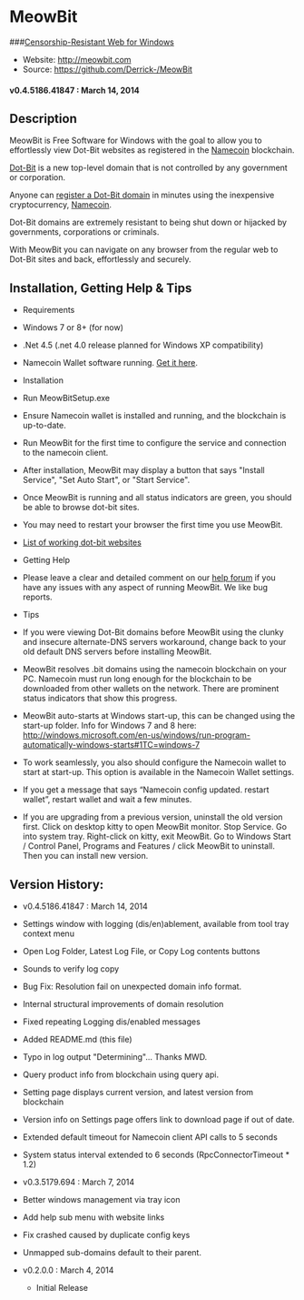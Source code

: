 ﻿MeowBit
=======
###[Censorship-Resistant Web for Windows](http://meowbit.com/press-release/)
* Website: http://meowbit.com
* Source: https://github.com/Derrick-/MeowBit

#### v0.4.5186.41847 : March 14, 2014

## Description
MeowBit is Free Software for Windows with the goal to allow you to effortlessly view Dot-Bit websites as registered in the [Namecoin](http://namecoin.info) blockchain.

[Dot-Bit](http://meowbit.com/what-is-dot-bit/) is a new top-level domain that is not controlled by any government or corporation.

Anyone can [register a Dot-Bit domain](http://meowbit.com/how-to-register-dot-bit-domains/) in minutes using the inexpensive cryptocurrency, [Namecoin](http://namecoin.info).

Dot-Bit domains are extremely resistant to being shut down or hijacked by governments, corporations or criminals.

With MeowBit you can navigate on any browser from the regular web to Dot-Bit sites and back, effortlessly and securely.

## Installation, Getting Help & Tips
* Requirements
 * Windows 7 or 8+ (for now)
 * .Net 4.5 (.net 4.0 release planned for Windows XP compatibility)
 * Namecoin Wallet software running. [Get it here](http://namecoin.com).
 
* Installation
 * Run MeowBitSetup.exe
 * Ensure Namecoin wallet is installed and running, and the blockchain is up-to-date.
 * Run MeowBit for the first time to configure the service and connection to the namecoin client.
 * After installation, MeowBit may display a button that says "Install Service", "Set Auto Start", or "Start Service".
 * Once MeowBit is running and all status indicators are green, you should be able to browse dot-bit sites.
 * You may need to restart your browser the first time you use MeowBit.
 * [List of working dot-bit websites](http://meowbit.com/list-of-working-dot-bit-websites/)
 
* Getting Help
 * Please leave a clear and detailed comment on our [help forum](http://meowbit.com/forums/) if you have any issues with any aspect of running MeowBit. We like bug reports.

* Tips
 * If you were viewing Dot-Bit domains before MeowBit using the clunky and insecure alternate-DNS servers workaround, change back to your old default DNS servers before installing MeowBit.
 * MeowBit resolves .bit domains using the namecoin blockchain on your PC. Namecoin must run long enough for the blockchain to be downloaded from other wallets on the network. There are prominent status indicators that show this progress.
 * MeowBit auto-starts at Windows start-up, this can be changed using the start-up folder. Info for Windows 7 and 8 here: http://windows.microsoft.com/en-us/windows/run-program-automatically-windows-starts#1TC=windows-7
 * To work seamlessly, you also should configure the Namecoin wallet to start at start-up. This option is available in the Namecoin Wallet settings.
 * If you get a message that says “Namecoin config updated. restart wallet”, restart wallet and wait a few minutes.
 * If you are upgrading from a previous version, uninstall the old version first. Click on desktop kitty to open MeowBit monitor. Stop Service. Go into system tray. Right-click on kitty, exit MeowBit. Go to Windows Start / Control Panel, Programs and Features / click MeowBit to uninstall. Then you can install new version.
 
## Version History:
* v0.4.5186.41847 : March 14, 2014
 * Settings window with logging (dis/en)ablement, available from tool tray context menu
 * Open Log Folder, Latest Log File, or Copy Log contents buttons 
 * Sounds to verify log copy
 * Bug Fix: Resolution fail on unexpected domain info format.
 * Internal structural improvements of domain resolution
 * Fixed repeating Logging dis/enabled messages
 * Added README.md (this file)
 * Typo in log output "Determining"... Thanks MWD.
 * Query product info from blockchain using query api.
 * Setting page displays current version, and latest version from blockchain
 * Version info on Settings page offers link to download page if out of date.
 * Extended default timeout for Namecoin client API calls to 5 seconds
 * System status interval extended to 6 seconds (RpcConnectorTimeout * 1.2)
	
* v0.3.5179.694 : March 7, 2014
 * Better windows management via tray icon
 * Add help sub menu with website links
 * Fix crashed caused by duplicate config keys
 * Unmapped sub-domains default to their parent.

* v0.2.0.0 : March 4, 2014
  * Initial Release
